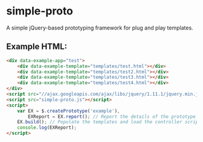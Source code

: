 simple-proto
============

A simple jQuery-based prototyping framework for plug and play templates.

## Example HTML:
```html
<div data-example-app="test">
    <div data-example-template="templates/test.html"></div>
    <div data-example-template="templates/test2.html"></div>
    <div data-example-template="templates/test3.html"></div>
    <div data-example-template="templates/test4.html"></div>
</div>
<script src="//ajax.googleapis.com/ajax/libs/jquery/1.11.1/jquery.min.js"></script>
<script src="simple-proto.js"></script>
<script>
    var EX = $.createPrototype('example'),
        EXReport = EX.report(); // Report the details of the prototype
    EX.build(); // Populate the templates and load the controller script
    console.log(EXReport);
</script>
```
